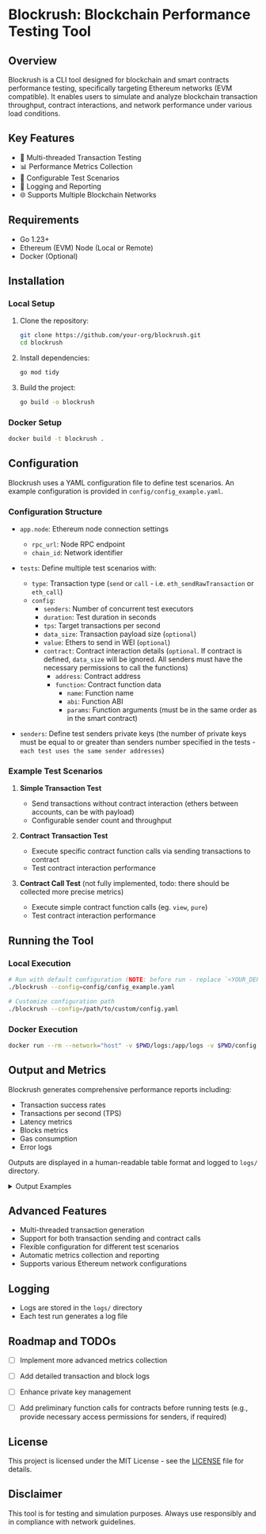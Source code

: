 # Blockrush: Blockchain Performance Testing Tool

## Overview
Blockrush is a CLI tool designed for blockchain and smart contracts performance testing, specifically targeting Ethereum networks (EVM compatible). It enables users to simulate and analyze blockchain transaction throughput, contract interactions, and network performance under various load conditions.

## Key Features
- 🚀 Multi-threaded Transaction Testing
- 📊 Performance Metrics Collection
- 🔄 Configurable Test Scenarios
- 📝 Logging and Reporting
- 🌐 Supports Multiple Blockchain Networks

## Requirements
- Go 1.23+
- Ethereum (EVM) Node (Local or Remote)
- Docker (Optional)

## Installation

### Local Setup
1. Clone the repository:
   ```bash
   git clone https://github.com/your-org/blockrush.git
   cd blockrush
   ```

2. Install dependencies:
   ```bash
   go mod tidy
   ```

3. Build the project:
   ```bash
   go build -o blockrush
   ```

### Docker Setup
```bash
docker build -t blockrush .
```

## Configuration
Blockrush uses a YAML configuration file to define test scenarios. An example configuration is provided in `config/config_example.yaml`.

### Configuration Structure
- `app.node`: Ethereum node connection settings
  - `rpc_url`: Node RPC endpoint
  - `chain_id`: Network identifier

- `tests`: Define multiple test scenarios with:
  - `type`: Transaction type (`send` or `call` - i.e. `eth_sendRawTransaction` or `eth_call`)
  - `config`:
    - `senders`: Number of concurrent test executors
    - `duration`: Test duration in seconds
    - `tps`: Target transactions per second
    - `data_size`: Transaction payload size (`optional`)
    - `value`: Ethers to send in WEI (`optional`)
    - `contract`: Contract interaction details (`optional`. If contract is defined, `data_size` will be ignored. All senders must have the necessary permissions to call the functions)
      - `address`: Contract address
      - `function`: Contract function data
        - `name`: Function name
        - `abi`: Function ABI
        - `params`: Function arguments (must be in the same order as in the smart contract)
- `senders`: Define test senders private keys (the number of private keys must be equal to or greater than senders number specified in the tests - `each test uses the same sender addresses`)

### Example Test Scenarios
1. **Simple Transaction Test**
   - Send transactions without contract interaction (ethers between accounts, can be with payload)
   - Configurable sender count and throughput

2. **Contract Transaction Test**
   - Execute specific contract function calls via sending transactions to contract
   - Test contract interaction performance

3. **Contract Call Test** (not fully implemented, todo: there should be collected more precise metrics)
    - Execute simple contract function calls (eg. `view`, `pure`)
    - Test contract interaction performance

## Running the Tool

### Local Execution
```bash
# Run with default configuration (NOTE: before run - replace `<YOUR_DEPLOYED_CONTRACT_ADDRESS>` in config/config_example.yaml with your contract address)  
./blockrush --config=config/config_example.yaml

# Customize configuration path
./blockrush --config=/path/to/custom/config.yaml
```

### Docker Execution
```bash
docker run --rm --network="host" -v $PWD/logs:/app/logs -v $PWD/config:/app/config -e CONFIG_PATH=/app/config/config_example.yaml blockrush
```

## Output and Metrics
Blockrush generates comprehensive performance reports including:
- Transaction success rates
- Transactions per second (TPS)
- Latency metrics
- Blocks metrics
- Gas consumption
- Error logs

Outputs are displayed in a human-readable table format and logged to `logs/` directory.


<details>
  <summary>Output Examples</summary>

```
Start Preparing data
Preparing Senders
Preparing Tests
Prepare And Signing Transactions
Tests Are Prepared
Begin Sending Transactions
Run Test: simple_transaction_test
Run Test: simple_transaction_test_nodata 
Run Test: contract_call_test 
Run Test: contract_send_test 
Finish Sending Transactions
Start Block:  95890
End Block:  95900
Txs Were Sent
Begin Collect Data
Collected transactions: 0/8400
Collected transactions: 497/8400
....
Collected transactions: 8190/8400
End Collect Data

============================================
Test (send): simple_transaction_test 
============================================

+---------------------------+------------+
|          METRIC           |   RESULT   |
+---------------------------+------------+
| Senders                   |          6 |
| Start Block               |      95890 |
| End Block                 |      95900 |
| TPS (in config)           |        400 |
| TXs In Block (avg)        |        384 |
| TXs Mine Time (avg, s)    |      1.446 |
| Gas Price per Tx (avg)    | 1000000007 |
| Gas Usage per Block (avg) |   55713586 |
| Success Txs               |       3996 |
| Failed Txs                |          0 |
+---------------------------+------------+
Block distance (average, distance between block when tx wax sent and block when tx was mined): 
+-----+-----------+
|     | TXS COUNT |
+-----+-----------+
| + 0 |         0 |
| + 1 |         0 |
| + 2 |      3987 |
| + 3 |         9 |
+-----+-----------+
```
</details>



## Advanced Features
- Multi-threaded transaction generation
- Support for both transaction sending and contract calls
- Flexible configuration for different test scenarios
- Automatic metrics collection and reporting
- Supports various Ethereum network configurations

## Logging
- Logs are stored in the `logs/` directory
- Each test run generates a log file

## Roadmap and TODOs
- [ ] Implement more advanced metrics collection
- [ ] Add detailed transaction and block logs
- [ ] Enhance private key management
- [ ] Add preliminary function calls for contracts before running tests (e.g., provide necessary access permissions for senders, if required)


## License
This project is licensed under the MIT License - see the [LICENSE](LICENSE) file for details.

## Disclaimer
This tool is for testing and simulation purposes. Always use responsibly and in compliance with network guidelines.

